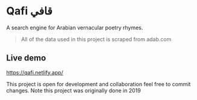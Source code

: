 # Qafi قافي
A search engine for Arabian vernacular poetry rhymes.

> All of the data used in this project is scraped from adab.com

## Live demo
https://qafi.netlify.app/

This project is open for development and collaboration feel free to commit changes. Note this project was originally done in 2019
